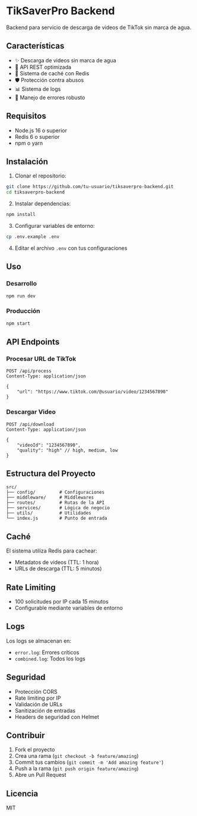 # TikSaverPro Backend

Backend para servicio de descarga de videos de TikTok sin marca de agua.

## Características

- ✨ Descarga de videos sin marca de agua
- 🚀 API REST optimizada
- 💾 Sistema de caché con Redis
- 🛡️ Protección contra abusos
- 📊 Sistema de logs
- 🔄 Manejo de errores robusto

## Requisitos

- Node.js 16 o superior
- Redis 6 o superior
- npm o yarn

## Instalación

1. Clonar el repositorio:
```bash
git clone https://github.com/tu-usuario/tiksaverpro-backend.git
cd tiksaverpro-backend
```

2. Instalar dependencias:
```bash
npm install
```

3. Configurar variables de entorno:
```bash
cp .env.example .env
```

4. Editar el archivo `.env` con tus configuraciones

## Uso

### Desarrollo

```bash
npm run dev
```

### Producción

```bash
npm start
```

## API Endpoints

### Procesar URL de TikTok
```http
POST /api/process
Content-Type: application/json

{
    "url": "https://www.tiktok.com/@usuario/video/1234567890"
}
```

### Descargar Video
```http
POST /api/download
Content-Type: application/json

{
    "videoId": "1234567890",
    "quality": "high" // high, medium, low
}
```

## Estructura del Proyecto

```
src/
├── config/         # Configuraciones
├── middleware/     # Middlewares
├── routes/         # Rutas de la API
├── services/       # Lógica de negocio
├── utils/          # Utilidades
└── index.js        # Punto de entrada
```

## Caché

El sistema utiliza Redis para cachear:
- Metadatos de videos (TTL: 1 hora)
- URLs de descarga (TTL: 5 minutos)

## Rate Limiting

- 100 solicitudes por IP cada 15 minutos
- Configurable mediante variables de entorno

## Logs

Los logs se almacenan en:
- `error.log`: Errores críticos
- `combined.log`: Todos los logs

## Seguridad

- Protección CORS
- Rate limiting por IP
- Validación de URLs
- Sanitización de entradas
- Headers de seguridad con Helmet

## Contribuir

1. Fork el proyecto
2. Crea una rama (`git checkout -b feature/amazing`)
3. Commit tus cambios (`git commit -m 'Add amazing feature'`)
4. Push a la rama (`git push origin feature/amazing`)
5. Abre un Pull Request

## Licencia

MIT